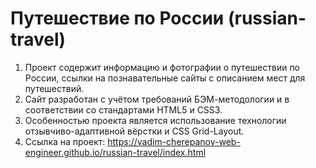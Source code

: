 # Путешествие по России (russian-travel)
1. Проект содержит информацию и фотографии о путешествии по России, ссылки на познавательные сайты с описанием мест для путешествий.
2. Сайт разработан с учётом требований БЭМ-методологии и в соответствии со стандартами HTML5 и CSS3.
3. Особенностью проекта является использование технологии отзывчиво-адаптивной вёрстки и CSS Grid-Layout.
4. Ссылка на проект: https://vadim-cherepanov-web-engineer.github.io/russian-travel/index.html